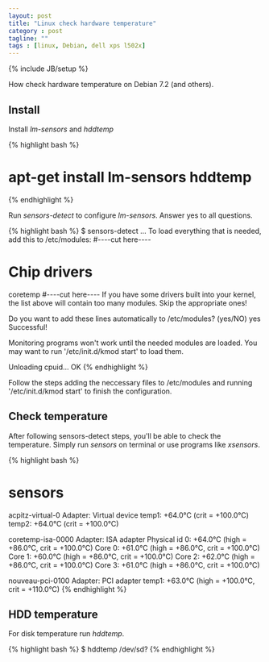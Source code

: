 ```yaml
---
layout: post
title: "Linux check hardware temperature"
category : post
tagline: ""
tags : [linux, Debian, dell xps l502x]
---
```

{% include JB/setup %}

How check hardware temperature on Debian 7.2 (and others).

## Install

Install *lm-sensors* and *hddtemp*

{% highlight bash %}
# apt-get install lm-sensors hddtemp
{% endhighlight %}

Run *sensors-detect* to configure *lm-sensors*. Answer yes to all questions.

{% highlight bash %}
$ sensors-detect
...
To load everything that is needed, add this to /etc/modules:
#----cut here----
# Chip drivers
coretemp
#----cut here----
If you have some drivers built into your kernel, the list above will
contain too many modules. Skip the appropriate ones!

Do you want to add these lines automatically to /etc/modules? (yes/NO) yes
Successful!

Monitoring programs won't work until the needed modules are
loaded. You may want to run '/etc/init.d/kmod start'
to load them.

Unloading cpuid... OK
{% endhighlight %}

Follow the steps adding the neccessary files to /etc/modules and running '/etc/init.d/kmod start' to finish the configuration.

## Check temperature

After following sensors-detect steps, you'll be able to check the temperature. Simply run *sensors* on terminal or use programs like *xsensors*.

{% highlight bash %}
# sensors
acpitz-virtual-0
Adapter: Virtual device
temp1:        +64.0°C  (crit = +100.0°C)
temp2:        +64.0°C  (crit = +100.0°C)

coretemp-isa-0000
Adapter: ISA adapter
Physical id 0:  +64.0°C  (high = +86.0°C, crit = +100.0°C)
Core 0:         +61.0°C  (high = +86.0°C, crit = +100.0°C)
Core 1:         +60.0°C  (high = +86.0°C, crit = +100.0°C)
Core 2:         +62.0°C  (high = +86.0°C, crit = +100.0°C)
Core 3:         +61.0°C  (high = +86.0°C, crit = +100.0°C)

nouveau-pci-0100
Adapter: PCI adapter
temp1:        +63.0°C  (high = +100.0°C, crit = +110.0°C)
{% endhighlight %}

## HDD temperature

For disk temperature run *hddtemp*.

{% highlight bash %}
$ hddtemp /dev/sd?
{% endhighlight %}
